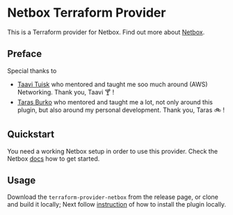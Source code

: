# Netbox Terraform Provider
This is a Terraform provider for Netbox. Find out more about [Netbox](https://netbox.readthedocs.io/en/stable/).

## Preface
Special thanks to
- [Taavi Tuisk](https://github.com/taavituisk) who mentored and taught me soo much around (AWS) Networking. Thank you, Taavi :cocktail: !
- [Taras Burko](https://github.com/tburko) who mentored and taught me a lot, not only around this plugin, but also around my personal development. Thank you, Taras :bike: !

## Quickstart
You need a working Netbox setup in order to use this provider. Check the Netbox [docs](https://github.com/netbox-community/netbox-docker/wiki/Getting-Started) how to get started.

## Usage
Download the `terraform-provider-netbox` from the release page, or clone and build it locally; Next follow [instruction](https://www.terraform.io/docs/extend/how-terraform-works.html#discovery) of how to install the plugin locally.
